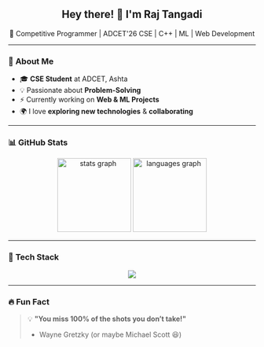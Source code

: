 <h2 align="center">Hey there! 👋 I'm Raj Tangadi</h2>

<p align="center">
  🚀 Competitive Programmer | ADCET'26 CSE | C++ | ML | Web Development
</p>

---

### 🌟 **About Me**
- 🎓 **CSE Student** at ADCET, Ashta  
- 💡 Passionate about **Problem-Solving**  
- ⚡ Currently working on **Web & ML Projects**  
- 🌍 I love **exploring new technologies** & **collaborating**  

---

### 📊 **GitHub Stats**
<div align="center">
  <img src="https://github-readme-stats.vercel.app/api?username=RajTangadi03&show_icons=true&count_private=true&theme=dracula&hide_border=false" height="150" alt="stats graph" />
  <img src="https://github-readme-stats.vercel.app/api/top-langs?username=RajTangadi03&layout=compact&langs_count=6&theme=dracula&hide_border=false" height="150" alt="languages graph" />
</div>

---

### 🚀 **Tech Stack**
<div align="center">
  <img src="https://skillicons.dev/icons?i=cpp,python,js,html,css,mysql,php,git,github,aws" />
</div>

---

### 🔥 **Fun Fact**
> 💡 **"You miss 100% of the shots you don’t take!"**  
> - Wayne Gretzky (or maybe Michael Scott 😆)

